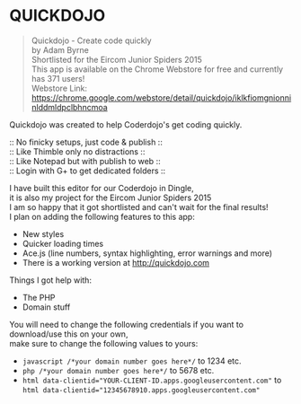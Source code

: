 # QUICKDOJO  

> Quickdojo - Create code quickly  
> by Adam Byrne  
> Shortlisted for the Eircom Junior Spiders 2015  
> This app is available on the Chrome Webstore for free and currently has 371 users!  
> Webstore Link: https://chrome.google.com/webstore/detail/quickdojo/iklkfiomgnionninlddmldpclbhncmoa

Quickdojo was created to help Coderdojo's get coding quickly.  

:: No finicky setups, just code & publish ::  
:: Like Thimble only no distractions ::  
:: Like Notepad but with publish to web ::  
:: Login with G+ to get dedicated folders ::  

I have built this editor for our Coderdojo in Dingle,    
it is also my project for the Eircom Junior Spiders 2015  
I am so happy that it got shortlisted and can't wait for the final results!  
I plan on adding the following features to this app:
* New styles
* Quicker loading times
* Ace.js (line numbers, syntax highlighting, error warnings and more)
* There is a working version at http://quickdojo.com  

Things I got help with:
* The PHP
* Domain stuff  

You will need to change the following credentials if you want to download/use this on your own,  
make sure to change the following values to yours:    
* ```javascript /*your domain number goes here*/``` to 1234 etc.  
* ```php /*your domain number goes here*/``` to 5678 etc.  
* ```html data-clientid="YOUR-CLIENT-ID.apps.googleusercontent.com"``` to ```html data-clientid="12345678910.apps.googleusercontent.com"```


